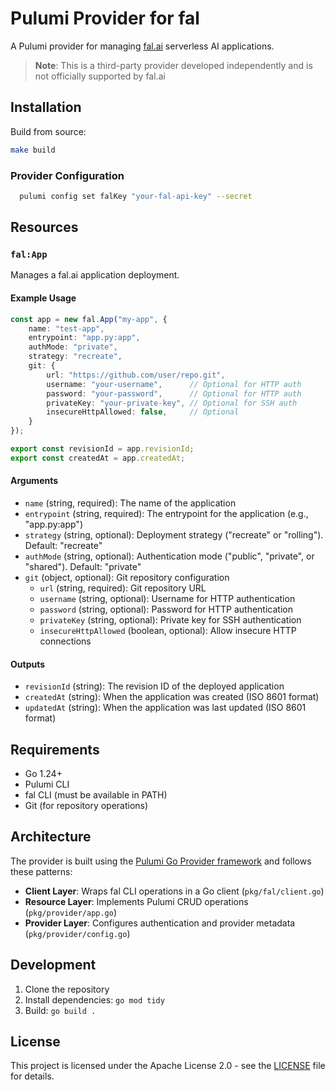 # Pulumi Provider for fal

A Pulumi provider for managing [fal.ai](https://fal.ai) serverless AI applications.

> **Note**: This is a third-party provider developed independently and is not officially supported by fal.ai

## Installation

Build from source:

```bash
make build
```

### Provider Configuration
```sh
  pulumi config set falKey "your-fal-api-key" --secret
```

## Resources

### `fal:App`

Manages a fal.ai application deployment.

#### Example Usage

```typescript
const app = new fal.App("my-app", {
    name: "test-app",
    entrypoint: "app.py:app",
    authMode: "private",
    strategy: "recreate",
    git: {
        url: "https://github.com/user/repo.git",
        username: "your-username",      // Optional for HTTP auth
        password: "your-password",      // Optional for HTTP auth
        privateKey: "your-private-key", // Optional for SSH auth
        insecureHttpAllowed: false,     // Optional
    }
});

export const revisionId = app.revisionId;
export const createdAt = app.createdAt;
```

#### Arguments

- `name` (string, required): The name of the application
- `entrypoint` (string, required): The entrypoint for the application (e.g., "app.py:app")
- `strategy` (string, optional): Deployment strategy ("recreate" or "rolling"). Default: "recreate"
- `authMode` (string, optional): Authentication mode ("public", "private", or "shared"). Default: "private"
- `git` (object, optional): Git repository configuration
  - `url` (string, required): Git repository URL
  - `username` (string, optional): Username for HTTP authentication
  - `password` (string, optional): Password for HTTP authentication
  - `privateKey` (string, optional): Private key for SSH authentication
  - `insecureHttpAllowed` (boolean, optional): Allow insecure HTTP connections

#### Outputs

- `revisionId` (string): The revision ID of the deployed application
- `createdAt` (string): When the application was created (ISO 8601 format)
- `updatedAt` (string): When the application was last updated (ISO 8601 format)

## Requirements

- Go 1.24+
- Pulumi CLI
- fal CLI (must be available in PATH)
- Git (for repository operations)

## Architecture

The provider is built using the [Pulumi Go Provider framework](https://github.com/pulumi/pulumi-go-provider) and follows these patterns:

- **Client Layer**: Wraps fal CLI operations in a Go client (`pkg/fal/client.go`)
- **Resource Layer**: Implements Pulumi CRUD operations (`pkg/provider/app.go`)
- **Provider Layer**: Configures authentication and provider metadata (`pkg/provider/config.go`)

## Development

1. Clone the repository
2. Install dependencies: `go mod tidy`
3. Build: `go build .`

## License

This project is licensed under the Apache License 2.0 - see the [LICENSE](LICENSE) file for details.